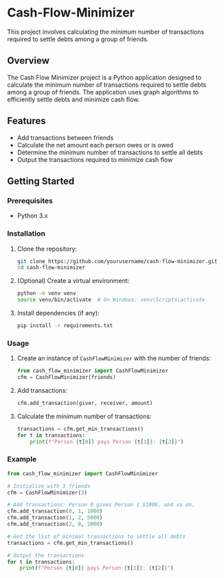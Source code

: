 # Cash-Flow-Minimizer
This project involves calculating the minimum number of transactions required to settle debts among a group of friends.


## Overview

The Cash Flow Minimizer project is a Python application designed to calculate the minimum number of transactions required to settle debts among a group of friends. The application uses graph algorithms to efficiently settle debts and minimize cash flow.

## Features

- Add transactions between friends
- Calculate the net amount each person owes or is owed
- Determine the minimum number of transactions to settle all debts
- Output the transactions required to minimize cash flow

## Getting Started

### Prerequisites

- Python 3.x

### Installation

1. Clone the repository:
    ```sh
    git clone https://github.com/yourusername/cash-flow-minimizer.git
    cd cash-flow-minimizer
    ```

2. (Optional) Create a virtual environment:
    ```sh
    python -m venv venv
    source venv/bin/activate  # On Windows: venv\Scripts\activate
    ```

3. Install dependencies (if any):
    ```sh
    pip install -r requirements.txt
    ```

### Usage

1. Create an instance of `CashFlowMinimizer` with the number of friends:
    ```python
    from cash_flow_minimizer import CashFlowMinimizer
    cfm = CashFlowMinimizer(friends)
    ```

2. Add transactions:
    ```python
    cfm.add_transaction(giver, receiver, amount)
    ```

3. Calculate the minimum number of transactions:
    ```python
    transactions = cfm.get_min_transactions()
    for t in transactions:
        print(f"Person {t[0]} pays Person {t[1]}: {t[2]}")
    ```

### Example

```python
from cash_flow_minimizer import CashFlowMinimizer

# Initialize with 3 friends
cfm = CashFlowMinimizer(3)

# Add transactions: Person 0 gives Person 1 $1000, and so on.
cfm.add_transaction(0, 1, 1000)
cfm.add_transaction(1, 2, 5000)
cfm.add_transaction(2, 0, 2000)

# Get the list of minimal transactions to settle all debts
transactions = cfm.get_min_transactions()

# Output the transactions
for t in transactions:
    print(f"Person {t[0]} pays Person {t[1]}: {t[2]}")

